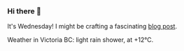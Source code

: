 ### Hi there :wave:

It's Wednesday! I might be crafting a fascinating [blog post](https://benjaminwuethrich.dev).

Weather in Victoria BC: light rain shower, at +12°C.
